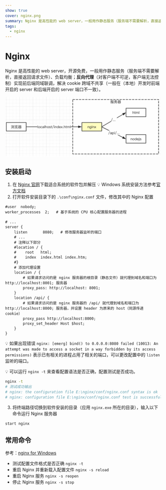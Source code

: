 ```yaml
---
show: true
cover: nginx.png
summary: Nginx 是高性能的 web server，一般用作静态服务（服务端不需要解析，直接返回请求文件）、负载均衡；在开发中作为反向代理，实现前后端同域联调，解决 cookie 跨域不共享。
tags:
  - nginx
---
```


# Nginx
Nginx 是高性能的 web server，开源免费，一般用作静态服务（服务端不需要解析，直接返回请求文件）、负载均衡；**反向代理**（对客户端不可逆，客户端无法控制）实现前后端同域联调，解决 cookie 跨域不共享（一般在（本地）开发时前端开启的 server 和后端开启的 server 端口不一致）。

![Nginx 反向代理模型](./images/20201104133834330_8911.png)

## 安装启动
1. 在 [Nginx 官网](https://nginx.org/)下载适合系统的软件包并解压 :bulb: Windows 系统安装方法参考[官方文档](http://nginx.org/en/docs/windows.html)
2. 打开软件安装目录下的 `.\conf\nginx.conf` 文件，修改其中的 Nginx 配置

```
#user  nobody;
worker_processes  2;   # 基于系统的 CPU 核心配置服务器的进程

# ...
server {
    listen       8080;   # 修改服务器监听的端口
    # ...
    # 注释以下部分
    #location / {
    #    root   html;
    #    index  index.html index.htm;
    #}
    # 添加代理设置
    location / {
        # 如果请求访问的是 nginx 服务器的根目录（静态文件）就代理到域名和端口为 http://localhost:8001; 服务器
        proxy_pass: http://localhost: 8001;
    }
    location /api/ {
        # 如果请求访问的是 nginx 服务器的 /api/ 就代理到域名和端口为 http://localhost:8000; 服务器，并设置 header 为原来的 host（同源传递 cookie）
        proxy_pass http://localhost:8000;
        proxy_set_header Host $host;
    }
}
```

:bulb: 如果出现错误 `nginx: [emerg] bind() to 0.0.0.0:8080 failed (10013: An attempt was made to access a socket in a way forbidden by its access permissions)` 表示已有相关的进程占用了相关的端口，可以更改配置中的 `listen` 监听的端口。

:bulb: 可以运行 `nginx -t` 来查看配置语法是否正确，配置测试是否成功。

```bash
nginx -t
# 测试成功输出
# nginx: the configuration file E:\nginx/conf/nginx.conf syntax is ok
# nginx: configuration file E:\nginx/conf/nginx.conf test is successful
```

3. 将终端路径切换到软件安装的目录（应用 `nginx.exe` 所在的目录），输入以下命令运行 Nginx 服务器

```bash
start nginx
```

## 常用命令
参考：[nginx for Windows](http://nginx.org/en/docs/windows.html)

* 测试配置文件格式是否正确 `nginx -t`
* 重启 Nginx 并重新载入配置文件 `nginx -s reload`
* 重启 Nginx 服务 `nginx -s reopen`
* 停止 Nginx 服务 `nginx -s stop`